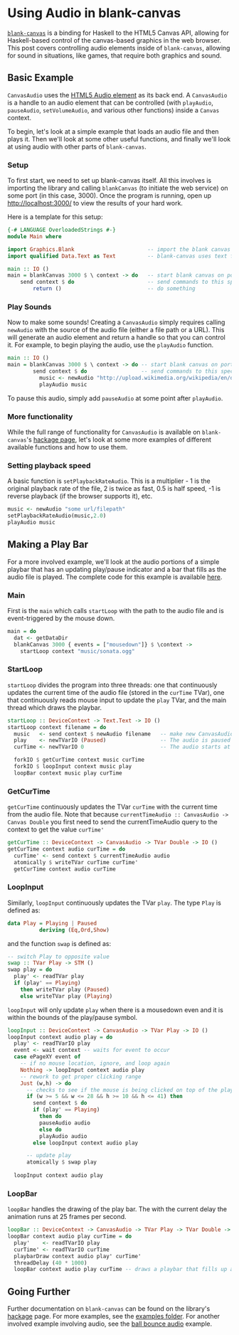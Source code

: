 # Using Audio in blank-canvas

[`blank-canvas`](https://hackage.haskell.org/package/blank-canvas) is a binding for Haskell to the HTML5 Canvas API, allowing for Haskell-based control of the canvas-based graphics in the web browser. This post covers controlling audio elements inside of `blank-canvas`, allowing for sound in situations, like games, that require both graphics and sound.

## Basic Example
`CanvasAudio` uses the [HTML5 Audio element](https://developer.mozilla.org/en-US/docs/Web/HTML/Element/audio) as its back end.  A `CanvasAudio` is a handle to an audio element that can be controlled (with `playAudio`,
`pauseAudio`, `setVolumeAudio`, and various other functions) inside a `Canvas` context. 

To begin, let's look at a simple example that loads an audio file and then plays it. Then we'll look at some 
other useful functions, and finally we'll look at using audio with other parts of `blank-canvas`.

### Setup
To first start, we need to set up blank-canvas itself. All this involves is importing the library and calling `blankCanvas` (to initiate the web service) on some port (in this case, 3000). Once the program is running, open up [http://localhost:3000/](http://localhost:3000/) to view the results of your hard work.

Here is a template for this setup:

````Haskell
{-# LANGUAGE OverloadedStrings #-}
module Main where

import Graphics.Blank						-- import the blank canvas
import qualified Data.Text as Text			-- blank-canvas uses text for all of its string needs

main :: IO ()
main = blankCanvas 3000 $ \ context -> do	-- start blank canvas on port 3000
	send context $ do						-- send commands to this specific context
		return ()							-- do something
````

### Play Sounds

Now to make some sounds! Creating a `CanvasAudio` simply requires calling `newAudio` with 
the source of the audio file (either a file path or a URL). 
This will generate an audio element and return a handle so that you can control it. 
For example, to begin playing the audio, use the `playAudio` function.

````Haskell
main :: IO ()
main = blankCanvas 3000 $ \ context -> do -- start blank canvas on port 3000
        send context $ do                 -- send commands to this specific context
          music <- newAudio "http://upload.wikimedia.org/wikipedia/en/d/df/Florence_Foster_Jenkins_H%C3%B6lle_Rache.ogg" -- initialize a new audio context
          playAudio music

````

To pause this audio, simply add `pauseAudio` at some point after `playAudio`.

### More functionality

While the full range of functionality for `CanvasAudio` is available on `blank-canvas`'s [hackage page](http://hackage.haskell.org/package/blank-canvas-0.6/docs/Graphics-Blank.html), let's look at some more examples of
different available functions and how to use them.

### Setting playback speed
A basic function is `setPlaybackRateAudio`. This is a multiplier - 1 is the original playback rate 
of the file, 2 is twice as fast, 0.5 is half speed, -1 is reverse playback (if the browser supports
it), etc.

````Haskell
music <- newAudio "some url/filepath"
setPlaybackRateAudio(music,2.0)
playAudio music
````

## Making a Play Bar
For a more involved example, we'll look at the audio portions of a simple playbar that has an updating play/pause indicator and a bar that fills as the audio file is played. The complete code for this example is available [here](https://github.com/ku-fpg/blank-canvas/blob/master/examples/playbar/Main.hs).

### Main
First is the `main` which calls `startLoop` with the path to the audio file and is event-triggered by the mouse down.

````Haskell
main = do
  dat <- getDataDir
  blankCanvas 3000 { events = ["mousedown"]} $ \context ->
    startLoop context "music/sonata.ogg"
````

### StartLoop
`startLoop` divides the program into three threads: one that continuously updates the current time of the audio file (stored in the `curTime` TVar), one that continuously reads mouse input to update the `play` TVar, and the main thread which draws the playbar. 

````Haskell
startLoop :: DeviceContext -> Text.Text -> IO ()
startLoop context filename = do
  music   <- send context $ newAudio filename	-- make new CanvasAudio
  play    <- newTVarIO (Paused)					-- The audio is paused when the page loads
  curTime <- newTVarIO 0						-- The audio starts at the beginning

  forkIO $ getCurTime context music curTime
  forkIO $ loopInput context music play
  loopBar context music play curTime

````

### GetCurTime
`getCurTime` continuously updates the TVar `curTime` with the current time from the audio file. Note that
because `currentTimeAudio :: CanvasAudio -> Canvas Double` you first need to send the currentTimeAudio query to the context to get the value `curTime'`

````Haskell
getCurTime :: DeviceContext -> CanvasAudio -> TVar Double -> IO ()
getCurTime context audio curTime = do
  curTime' <- send context $ currentTimeAudio audio
  atomically $ writeTVar curTime curTime'
  getCurTime context audio curTime
````

### LoopInput

Similarly, `loopInput` continuously updates the TVar `play`. The type `Play` is defined as:

````Haskell
data Play = Playing | Paused
          deriving (Eq,Ord,Show)
````

and the function `swap` is defined as:

````Haskell
-- switch Play to opposite value
swap :: TVar Play -> STM ()
swap play = do
  play' <- readTVar play
  if (play' == Playing)
    then writeTVar play (Paused)
    else writeTVar play (Playing)
````

`loopInput` will only update `play` when there is a mousedown even and it is within the bounds of
the play/pause symbol.

````Haskell
loopInput :: DeviceContext -> CanvasAudio -> TVar Play -> IO ()
loopInput context audio play = do
  play' <- readTVarIO play
  event <- wait context -- waits for event to occur
  case ePageXY event of
    -- if no mouse location, ignore, and loop again
    Nothing -> loopInput context audio play
    -- rework to get proper clicking range
    Just (w,h) -> do
      -- checks to see if the mouse is being clicked on top of the play/pause button
      if (w >= 5 && w <= 28 && h >= 10 && h <= 41) then
        send context $ do
        if (play' == Playing)
          then do
          pauseAudio audio
          else do
          playAudio audio
        else loopInput context audio play

      -- update play
      atomically $ swap play
    
  loopInput context audio play
````

### LoopBar

`loopBar` handles the drawing of the play bar. The with the current delay the animation runs at 25 frames per second.

````Haskell
loopBar :: DeviceContext -> CanvasAudio -> TVar Play -> TVar Double -> IO ()
loopBar context audio play curTime = do
  play'    <- readTVarIO play
  curTime' <- readTVarIO curTime
  playbarDraw context audio play' curTime'
  threadDelay (40 * 1000)
  loopBar context audio play curTime -- draws a playbar that fills up as the current time gets larger
````

## Going Further
Further documentation on `blank-canvas` can be found on the library's [hackage](https://github.com/ku-fpg/blank-canvas/blob/master/examples/bounceAudio/Main.hs) page. For more examples, see the [examples folder](https://github.com/ku-fpg/blank-canvas/tree/master/examples).
For another involved example involving audio, see the [ball bounce audio](https://github.com/ku-fpg/blank-canvas/blob/master/examples/bounceAudio/Main.hs) example.

